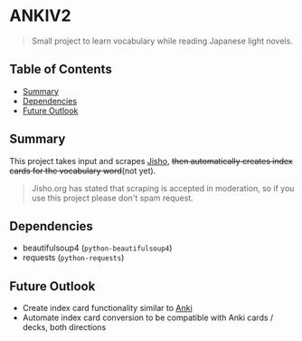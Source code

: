 # ANKIV2

> Small project to learn vocabulary while reading Japanese light novels.

## Table of Contents

- [Summary](#summary)
- [Dependencies](#dependencies)
- [Future Outlook](#future-outlook)

## Summary

This project takes input and scrapes [Jisho](https://www.jisho.org), ~~then automatically creates index cards for the vocabulary word~~(not yet).

> Jisho.org has stated that scraping is accepted in moderation, so if you use this project please don't spam request.

## Dependencies

- beautifulsoup4 (`python-beautifulsoup4`)
- requests (`python-requests`)

## Future Outlook

- Create index card functionality similar to [Anki](https://ankiweb.net/)
- Automate index card conversion to be compatible with Anki cards / decks, both directions

